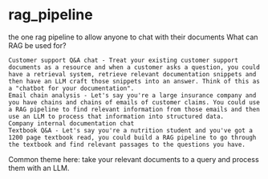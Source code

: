 # rag_pipeline
the one rag pipeline to allow anyone to chat with their documents 
What can RAG be used for?

    Customer support Q&A chat - Treat your existing customer support documents as a resource and when a customer asks a question, you could have a retrieval system, retrieve relevant documentation snippets and then have an LLM craft those snippets into an answer. Think of this as a "chatbot for your documentation".
    Email chain analysis - Let's say you're a large insurance company and you have chains and chains of emails of customer claims. You could use a RAG pipeline to find relevant information from those emails and then use an LLM to process that information into structured data.
    Company internal documentation chat
    Textbook Q&A - Let's say you're a nutrition student and you've got a 1200 page textbook read, you could build a RAG pipeline to go through the textbook and find relevant passages to the questions you have.

Common theme here: take your relevant documents to a query and process them with an LLM.
